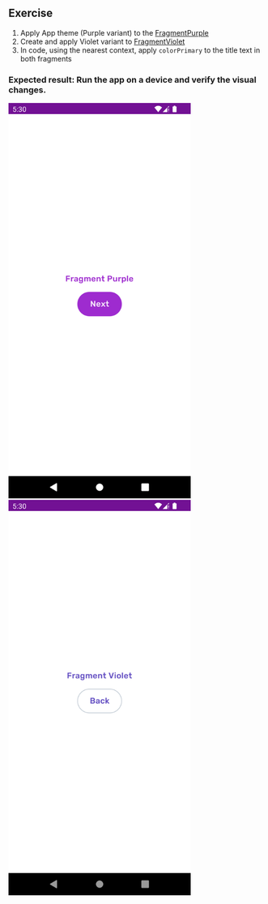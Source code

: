 ## Exercise

1. Apply App theme (Purple variant) to
   the [FragmentPurple](course://module2/exercise4/src/main/java/com/example/android/course/FragmentPurple.kt)
2. Create and apply Violet variant
   to [FragmentViolet](course://module2/exercise4/src/main/java/com/example/android/course/FragmentViolet.kt)
3. In code, using the nearest context, apply `colorPrimary` to the title text in both fragments

### Expected result: Run the app on a device and verify the visual changes.

<img src="assets/fragment_purple.png" width="360" />
<img src="assets/fragment_violet.png" width="360" />

